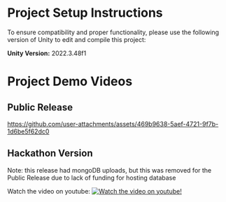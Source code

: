 # Project Setup Instructions

To ensure compatibility and proper functionality, please use the following version of Unity to edit and compile this project:

**Unity Version:** 2022.3.48f1

# Project Demo Videos
## Public Release
https://github.com/user-attachments/assets/469b9638-5aef-4721-9f7b-1d6be5f62dc0

## Hackathon Version
Note: this release had mongoDB uploads, but this was removed for the Public Release due to lack of funding for hosting database

Watch the video on youtube:
[![Watch the video on youtube!](https://img.youtube.com/vi/T7x6i7t-c9Y/maxresdefault.jpg)](https://youtu.be/T7x6i7t-c9Y)

